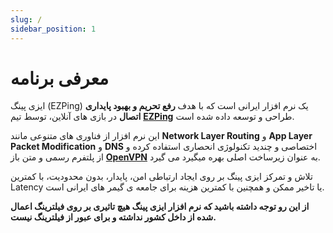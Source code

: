 ```yaml
---
slug: /
sidebar_position: 1
---
```


#  معرفی برنامه


ایزی پینگ (EZPing) یک نرم افزار ایرانی است که با هدف **رفع تحریم و بهبود پایداری اتصال** در بازی های آنلاین، توسط تیم **[EZPing](https://ezping.ir/)** طراحی و توسعه داده شده است.

این نرم افزار از فناوری های متنوعی مانند **Network Layer Routing** و **App Layer Packet Modification** و **DNS** اختصاصی و چندید تکنولوژی انحصاری استفاده کرده و از پلتفرم رسمی و متن باز **[OpenVPN](https://openvpn.net/)** به عنوان زیرساخت اصلی بهره میگیرد می گیرد.

تلاش و تمرکز ایزی پینگ بر روی ایجاد ارتباطی امن، پایدار، بدون محدودیت، با کمترین Latency یا تاخیر ممکن و همچنین با کمترین هزینه برای جامعه ی گیمر های ایرانی است.

**از این رو توجه داشته باشید که نرم افزار ایزی پینگ هیچ تاثیری بر روی فیلترینگ اعمال شده از داخل کشور نداشته و برای عبور از فیلترینگ نیست.**
